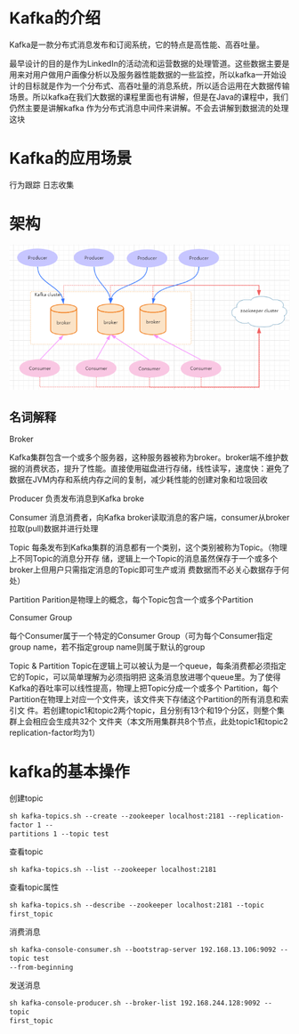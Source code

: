 # Kafka的介绍

Kafka是一款分布式消息发布和订阅系统，它的特点是高性能、高吞吐量。

最早设计的目的是作为LinkedIn的活动流和运营数据的处理管道。这些数据主要是用来对用户做用户画像分析以及服务器性能数据的一些监控，所以kafka一开始设计的目标就是作为一个分布式、高吞吐量的消息系统，所以适合运用在大数据传输场景。所以kafka在我们大数据的课程里面也有讲解，但是在Java的课程中，我们仍然主要是讲解kafka
作为分布式消息中间件来讲解。不会去讲解到数据流的处理这块

# Kafka的应用场景

行为跟踪
日志收集

# 架构

![image.png](assets/image.png)

## 名词解释

Broker

Kafka集群包含一个或多个服务器，这种服务器被称为broker。broker端不维护数据的消费状态，提升了性能。直接使用磁盘进行存储，线性读写，速度快：避免了数据在JVM内存和系统内存之间的复制，减少耗性能的创建对象和垃圾回收

Producer
负责发布消息到Kafka broke

Consumer
消息消费者，向Kafka broker读取消息的客户端，consumer从broker拉取(pull)数据并进行处理

Topic
每条发布到Kafka集群的消息都有一个类别，这个类别被称为Topic。（物理上不同Topic的消息分开存
储，逻辑上一个Topic的消息虽然保存于一个或多个broker上但用户只需指定消息的Topic即可生产或消
费数据而不必关心数据存于何处）

Partition
Parition是物理上的概念，每个Topic包含一个或多个Partition

Consumer Group

每个Consumer属于一个特定的Consumer Group（可为每个Consumer指定group name，若不指定group name则属于默认的group

Topic & Partition
Topic在逻辑上可以被认为是一个queue，每条消费都必须指定它的Topic，可以简单理解为必须指明把
这条消息放进哪个queue里。为了使得Kafka的吞吐率可以线性提高，物理上把Topic分成一个或多个
Partition，每个Partition在物理上对应一个文件夹，该文件夹下存储这个Partition的所有消息和索引文
件。若创建topic1和topic2两个topic，且分别有13个和19个分区，则整个集群上会相应会生成共32个
文件夹（本文所用集群共8个节点，此处topic1和topic2 replication-factor均为1）

# kafka的基本操作

创建topic

```
sh kafka-topics.sh --create --zookeeper localhost:2181 --replication-factor 1 --
partitions 1 --topic test
```

查看topic

```
sh kafka-topics.sh --list --zookeeper localhost:2181
```

查看topic属性

```
sh kafka-topics.sh --describe --zookeeper localhost:2181 --topic first_topic
```

消费消息

```
sh kafka-console-consumer.sh --bootstrap-server 192.168.13.106:9092 --topic test
--from-beginning
```

发送消息

```
sh kafka-console-producer.sh --broker-list 192.168.244.128:9092 --topic
first_topic
```








